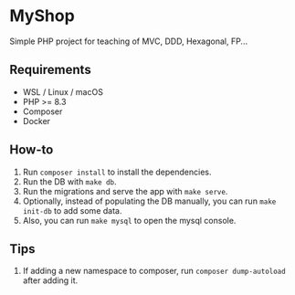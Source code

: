 # MyShop

Simple PHP project for teaching of MVC, DDD, Hexagonal, FP...

## Requirements
- WSL / Linux / macOS
- PHP >= 8.3
- Composer
- Docker

## How-to
1. Run `composer install` to install the dependencies.
2. Run the DB with `make db`.
3. Run the migrations and serve the app with `make serve`.
4. Optionally, instead of populating the DB manually, you can 
run `make init-db` to add some data.
5. Also, you can run `make mysql` to open the mysql console.

## Tips
1. If adding a new namespace to composer, run `composer dump-autoload`
after adding it.